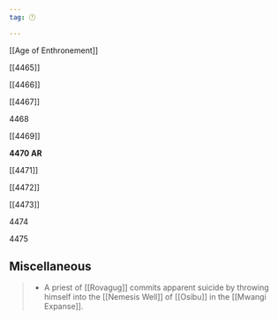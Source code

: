```yaml
---
tag: 🕛

---
```

[[Age of Enthronement]]


[[4465]]

[[4466]]

[[4467]]

4468

[[4469]]

**4470 AR**

[[4471]]

[[4472]]

[[4473]]

4474

4475



## Miscellaneous

>  - A priest of [[Rovagug]] commits apparent suicide by throwing himself into the [[Nemesis Well]] of [[Osibu]] in the [[Mwangi Expanse]].






